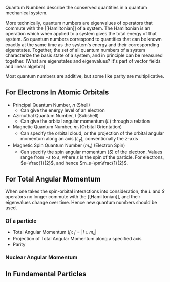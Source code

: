 Quantum Numbers describe the conserved quantities in a quantum mechanical system.

More technically, quantum numbers are eigenvalues of operators that commute with the [[Hamiltonian]] of a system. The Hamiltonian is an operation which when applied to a system gives the total energy of that system. 
So quantum numbers correspond to quantities that can be known exactly at the same time as the system's 
energy and their corresponding eigenstates. Together, the set of all quantum numbers of a system characterize the basis state of a system, and in principle can be measured together. [What are eigenstates and eigenvalues? It's part of vector fields and linear algebra]

Most quantum numbers are additive, but some like parity are multiplicative.
## For Electrons In Atomic Orbitals
- Principal Quantum Number, $n$ (Shell)
	- Can give the energy level of an electron
- Azimuthal Quantum Number, $l$ (Subshell)
	- Can give the orbital angular momentum ($L$) through a relation
- Magnetic Quantum Number, $m_l$ (Orbital Orientation)
	- Can specify the orbital cloud, or the projection of the orbital angular momentum along an axis ($L_z$), conventionally the z-axis
- Magnetic Spin Quantum Number ($m_s$) (Electron Spin)
	- Can specify the spin angular momentum ($S$) of the electron. Values range from $-s$ to $s$, where $s$ is the spin of the particle. For electrons, $s=\frac{1}{2}$, and hence $m_s=\pm\frac{1}{2}$. 
## For Total Angular Momentum
When one takes the spin-orbital interactions into consideration, the $L$ and $S$ operators no longer commute with the [[Hamiltonian]], and their eigenvalues change over time. Hence new quantum numbers should be used.
### Of a particle 
- Total Angular Momentum ($j$): $j=|l \pm m_s|$  
- Projection of Total Angular Momentum along a specified axis
- Parity
### Nuclear Angular Momentum
## In Fundamental Particles
